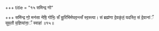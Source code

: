 +++
title = "१५ समिन्द्र णो"

+++
समि॑न्द्र णो॒ मन॑सा नेषि॒ गोभिः॒ सँ सू॒रिभि॑र्मघव॒न्त्सँ स्व॒स्त्या। सं ब्रह्म॑णा दे॒वकृ॑तं॒ यदस्ति॒ सं दे॒वाना॑ँ सुम॒तौ य॒ज्ञिया॑ना॒ँ स्वाहा॑ ॥१५॥